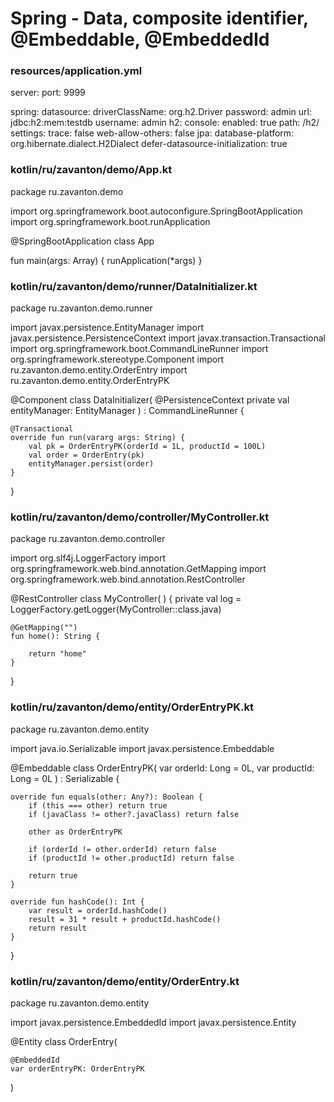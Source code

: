 # Spring - Data, composite identifier, @Embeddable, @EmbeddedId



### resources/application.yml
server:
  port: 9999

spring:
  datasource:
    driverClassName: org.h2.Driver
    password: admin
    url: jdbc:h2:mem:testdb
    username: admin
  h2:
    console:
      enabled: true
      path: /h2/
      settings:
        trace: false
        web-allow-others: false
  jpa:
    database-platform: org.hibernate.dialect.H2Dialect
    defer-datasource-initialization: true










### kotlin/ru/zavanton/demo/App.kt
package ru.zavanton.demo

import org.springframework.boot.autoconfigure.SpringBootApplication
import org.springframework.boot.runApplication

@SpringBootApplication
class App

fun main(args: Array<String>) {
    runApplication<App>(*args)
}










### kotlin/ru/zavanton/demo/runner/DataInitializer.kt
package ru.zavanton.demo.runner

import javax.persistence.EntityManager
import javax.persistence.PersistenceContext
import javax.transaction.Transactional
import org.springframework.boot.CommandLineRunner
import org.springframework.stereotype.Component
import ru.zavanton.demo.entity.OrderEntry
import ru.zavanton.demo.entity.OrderEntryPK

@Component
class DataInitializer(
    @PersistenceContext
    private val entityManager: EntityManager
) : CommandLineRunner {

    @Transactional
    override fun run(vararg args: String) {
        val pk = OrderEntryPK(orderId = 1L, productId = 100L)
        val order = OrderEntry(pk)
        entityManager.persist(order)
    }
}










### kotlin/ru/zavanton/demo/controller/MyController.kt
package ru.zavanton.demo.controller

import org.slf4j.LoggerFactory
import org.springframework.web.bind.annotation.GetMapping
import org.springframework.web.bind.annotation.RestController

@RestController
class MyController(
) {
    private val log = LoggerFactory.getLogger(MyController::class.java)

    @GetMapping("")
    fun home(): String {

        return "home"
    }
}










### kotlin/ru/zavanton/demo/entity/OrderEntryPK.kt
package ru.zavanton.demo.entity

import java.io.Serializable
import javax.persistence.Embeddable

@Embeddable
class OrderEntryPK(
    var orderId: Long = 0L,
    var productId: Long = 0L
) : Serializable {

    override fun equals(other: Any?): Boolean {
        if (this === other) return true
        if (javaClass != other?.javaClass) return false

        other as OrderEntryPK

        if (orderId != other.orderId) return false
        if (productId != other.productId) return false

        return true
    }

    override fun hashCode(): Int {
        var result = orderId.hashCode()
        result = 31 * result + productId.hashCode()
        return result
    }
}










### kotlin/ru/zavanton/demo/entity/OrderEntry.kt
package ru.zavanton.demo.entity

import javax.persistence.EmbeddedId
import javax.persistence.Entity

@Entity
class OrderEntry(

    @EmbeddedId
    var orderEntryPK: OrderEntryPK
)

